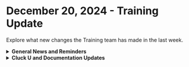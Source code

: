# December 20, 2024 - Training Update

Explore what new changes the Training team has made in the last week.

<details>

<summary><strong>General News and Reminders</strong></summary>

* **Game Tip of the Week:**
  *
* **SHOUT OUTS** **TO:**
  * Jonathan, Jean, Shane, Darrell, Drew, and Trevor for passing the Foundations Certification.
    * Take the [foundations-certification.md](../../../cluck-university/rewst-foundations-1/foundations-certification.md "mention") Exam, and collect your prestigious **Certified Rewster** badge in Discord.&#x20;
    * You also get access to a super secret Discord channel.
  * Sam, Angelo, and Hayden for passing the Clean Automation Certification.
    * Take the new [clean-automation-certification.md](../../../cluck-university/clean-automation/clean-automation-certification.md "mention") exam!
* **Rewst Foundations Bootcamp: Jan 6 - Jan 7:**
  * For More Details, Visit:[https://docs.rewst.help/cluck-university/rewst-foundations#live-instructor-led-bootcamp](https://docs.rewst.help/cluck-university/rewst-foundations#live-instructor-led-bootcamp)
    * [https://calendly.com/cluck-u/rewst-foundations-bootcamp-pt-1](https://calendly.com/cluck-u/rewst-foundations-bootcamp-pt-1)
      * Lessons 1 - 3
    * [https://calendly.com/cluck-u/rewst-foundations-bootcamp-pt-2](https://calendly.com/cluck-u/rewst-foundations-bootcamp-pt-2)
      * Lessons 4 - 7
* Join us in our [Cluck-U Discord channel](https://discord.com/channels/936789089703845988/1121465945295167588) if you have any questions, comments, or concerns!
* [Sign up for the Office Hours](https://calendly.com/cluck-u/office-hours?) to work through any questions you have during and after training! If there is something you want us to cover, Let us know!

</details>

<details>

<summary><strong>Cluck U and Documentation Updates</strong></summary>

**What's New at Cluck University?**

* New section added for Rewst Foundations Bootcamp: [#live-instructor-led-bootcamp](../../../cluck-university/rewst-foundations-1/#live-instructor-led-bootcamp "mention")
* Check out the Cluck University Landing Page @ [go.rew.st/cluck-university](https://go.rew.st/cluck-university) for all the latest courses self-serve and live.

**The List of Reminders:**

* We'd love to get your feedback on our Training and Documentation! [Please fill out this form to let us know how we can improve](https://www.surveymonkey.com/r/rewsttrainingfeedback)!
* You can make training and documentation requests at [https://rewst.canny.io/](https://rewst.canny.io/)

**New & Updated Pages:**

* Updated Pages
  * [pax8-2025-oauth-transition-planning.md](../../../documentation/integrations/licensing/pax8/pax8-2025-oauth-transition-planning.md "mention")
  * [datto-psa-integration-setup.md](../../../documentation/integrations/psa/autotask-datto-psa/datto-psa-integration-setup.md "mention")&#x20;
  * [it-portal-integration-setup.md](../../../documentation/integrations/documentation/it-portal-coming-soon/it-portal-integration-setup.md "mention")
  * [implementing-error-handling-with-feedback-messages.md](../../../cluck-university/rewst-foundations-1/implementing-error-handling-in-workflows/implementing-error-handling-with-feedback-messages.md "mention")
  * [pod-configuration.md](../../../documentation/integrations/psa/connectwise-manage/pod-configuration.md "mention")
* Formatting and Standardization

</details>
